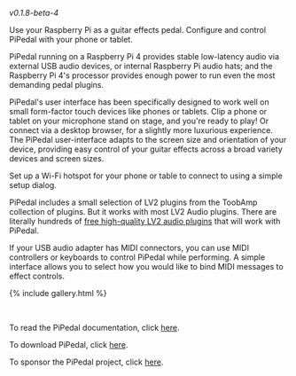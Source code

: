 

<i>v0.1.8-beta-4</i>


Use your Raspberry Pi as a guitar effects pedal. Configure and control PiPedal with your phone or tablet.

PiPedal running on a Raspberry Pi 4 provides stable low-latency audio via external USB audio devices, or internal Raspberry Pi audio hats; and the Raspberry Pi 4's 
processor provides enough power to run even the most demanding pedal plugins.

PiPedal's user interface has been specifically designed to work well on small form-factor touch devices like phones or tablets. Clip a phone or tablet on your microphone stand on stage, and you're ready to play! Or connect via a desktop browser, for a slightly more luxurious experience. The PiPedal user-interface adapts to the screen size and orientation of your device, providing easy control of your guitar effects across a broad variety devices and screen sizes.

Set up a Wi-Fi hotspot for your phone or table to connect to using a simple setup dialog.

PiPedal includes a small selection of LV2 plugins from the ToobAmp collection of plugins. But it works with most LV2 Audio plugins. There are literally hundreds of [free high-quality LV2 audio plugins](UsingLv2Plugins.md) that will work with PiPedal.  

If your USB audio adapter has MIDI connectors, you can use MIDI controllers or keyboards to control PiPedal while performing. A simple interface allows you to select how you would like to bind MIDI messages to effect controls.

{% include gallery.html %}

&nbsp;

To read the PiPedal documentation, click [here](Documentation.md).

To download PiPedal, click [here](download.md).

To sponsor the PiPedal project, click [here](Sponsor.md).

